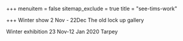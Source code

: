 +++
menuitem = false
sitemap_exclude = true
title = "see-tims-work"

+++
[ ](http://tarpeygallery.com/)Winter show 2 Nov - 22Dec The old lock up gallery

Winter exhibition 23 Nov-12 Jan 2020 Tarpey 